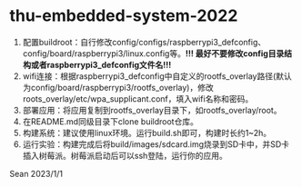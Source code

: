 # thu-embedded-system-2022
1. 配置buildroot：自行修改config/configs/raspberrypi3_defconfig、config/board/raspberrypi3/linux.config等。**!!! 最好不要修改config目录结构或者raspberrypi3_defconfig文件名!!!**
2. wifi连接：根据raspberrypi3_defconfig中自定义的rootfs_overlay路径(默认为config/board/raspberrypi3/rootfs_overlay)，修改roots_overlay/etc/wpa_supplicant.conf，填入wifi名称和密码。
3. 部署应用：将应用复制到rootfs_overlay目录下，如rootfs_overlay/root。
4. 在README.md同级目录下clone buildroot仓库。
5. 构建系统：建议使用linux环境。运行build.sh即可，构建时长约1~2h。
6. 运行实验：构建完成后将build/images/sdcard.img烧录到SD卡中，并SD卡插入树莓派。树莓派启动后可以ssh登陆，运行你的应用。

Sean
2023/1/1